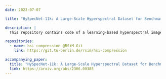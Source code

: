 ```yaml
---
date: 2023-07-07

title: "HySpecNet-11k: A Large-Scale Hyperspectral Dataset for Benchmarking Learning-Based Hyperspectral Image Compression Methods"

description: |
  This repository contains code of a learning-based hyperspectral image compression framework that includes several benchmark methods and pre-trained weights. It allows an easy way to implement, train and evaluate learning-based hyperspectral image compression methods. The code is written in PyTorch.

repositories:
  - name: hsi-compression @RSiM-Git
    link: https://git.tu-berlin.de/rsim/hsi-compression

accompanying_paper:
  title: "HySpecNet-11k: A Large-Scale Hyperspectral Dataset for Benchmarking Learning-Based Hyperspectral Image Compression Methods"
  link: https://arxiv.org/abs/2306.00385
---
```

